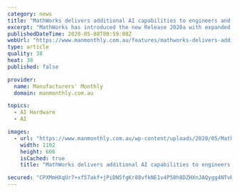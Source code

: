 ```yaml
---
category: news
title: "MathWorks delivers additional AI capabilities to engineers and scientists"
excerpt: "MathWorks has introduced the new Release 2020a with expanded AI capabilities for deep learning. The release introduces an enhanced Deep Learning Toolbox that helps users manage multiple deep learning experiments,"
publishedDateTime: 2020-05-08T00:59:00Z
webUrl: "https://www.manmonthly.com.au/features/mathworks-delivers-additional-ai-capabilities-engineers-scientists/"
type: article
quality: 38
heat: 38
published: false

provider:
  name: Manufacturers' Monthly
  domain: manmonthly.com.au

topics:
  - AI Hardware
  - AI

images:
  - url: "https://www.manmonthly.com.au/wp-content/uploads/2020/05/MathWorks.png"
    width: 1102
    height: 606
    isCached: true
    title: "MathWorks delivers additional AI capabilities to engineers and scientists"

secured: "CPXMmHXqUr7+xf57akf+jPiDNSfgKr88vfkNE1v4P50h8DZHXnJAQygg4NTvR7b93IKbhzDVgjMrTTD9uDRlcD3FGmT1KrsKIzypTrtzWjXy5vq5GioxRpKVS8zMRD4Yqr8rdyxh1jVFq3rN2k+bXKP+HGYCcANfIWZgPlfkGUwsf57HBCl+ZI6zqFW2cHYZX/sqovY8zheNu7k4bdx2LaYhoQp9dbtlacWwiFqpJm9CE60vXayzgGDyIHKM3shzEUmpd1kdNpz7kCx4pi+L3WAyJB48RBqO4XEgF4YAeT5XW9CSaq+2s8CrbgcEfgkusPtxpyMl0ekrlMjcNxN+EOSyYvEYKSigIxa0XaGOZbf9wZxq9EefHeRWbhX3eL1G/MDND6sHIATM+V/LgGeG0/DuM+vCD95+zNsXJJ6xW/k3hdDdJDIjXn6sd41vYVYLT1CViZeVYfQRZwQzUGFGQhBrMW4vp7nwkpH+a+TkxMw=;465j9JcQek4Y5if4/+xJ6A=="
---
```


